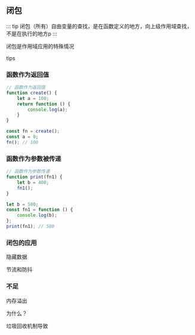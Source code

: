 ## 闭包

::: tip
闭包（所有）自由变量的查找，是在函数定义的地方，向上级作用域查找，不是在执行的地方p
:::

闭包是作用域应用的特殊情况

tips

### 函数作为返回值

```javascript
// 函数作为返回值
function create() {
    let a = 100;
    return function () {
        console.log(a);
    }
}

const fn = create();
const a = 0;
fn(); // 100
```

### 函数作为参数被传递

```javascript
// 函数作为参数传递
function print(fn1) {
    let b = 400;
    fn1();
}

let b = 500;
const fn1 = function () {
    console.log(b);
};
print(fn1); // 500
```

### 闭包的应用

隐藏数据

节流和防抖


### 不足

内存溢出

为什么？

垃圾回收机制导致
